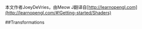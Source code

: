本文作者JoeyDeVries，由Meow J翻译自[http://learnopengl.com](http://learnopengl.com/#!Getting-started/Shaders)

##Transformations

